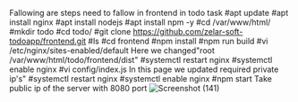 
Fallowing are steps need to fallow in frontend in  todo task
#apt update 
#apt install nginx 
#apt install nodejs
#apt install npm -y
#cd /var/www/html/
#mkdir todo
#cd todo/
#git clone https://github.com/zelar-soft-todoapp/frontend.git
#ls
#cd frontend
#npm install
#npm run build
#vi /etc/nginx/sites-enabled/default Here we changed"root /var/www/html/todo/frontend/dist"
#systemctl restart nginx
#systemctl enable nginx
#vi config/index.js In this page we updated required private ip's"
#systemctl restart nginx
#systemctl enable nginx
#npm start
Take public ip of the server with 8080 port
![Screenshot (141)](https://user-images.githubusercontent.com/82637289/116850738-b30e1280-abe0-11eb-93d0-d689caf102f8.png)
